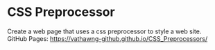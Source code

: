 # CSS Preprocessor

Create a web page that uses a css preprocessor to style a web site. <br>
GitHub Pages: https://vathawng-github.github.io/CSS_Preprocessors/
